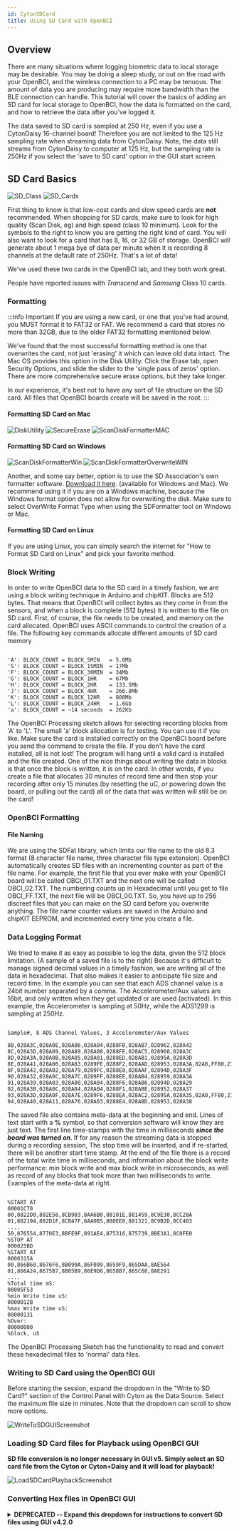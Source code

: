 ```yaml
---
id: CytonSDCard
title: Using SD Card with OpenBCI
---
```

## Overview

There are many situations where logging biometric data to local storage may be desirable. You may be doing a sleep study, or out on the road with your OpenBCI, and the wireless connection to a PC may be tenuous. The amount of data you are producing may require more bandwidth than the BLE connection can handle. This tutorial will cover the basics of adding an SD card for local storage to OpenBCI, how the data is formatted on the card, and how to retrieve the data after you've logged it. 

The data saved to SD card is sampled at 250 Hz, even if you use a CytonDaisy 16-channel board! Therefore you are not limited to the 125 Hz sampling rate when streaming data from CytonDaisy. Note, the data still streams from CytonDaisy to computer at 125 Hz, but the sampling rate is 250Hz if you select the 'save to SD card' option in the GUI start screen.


## SD Card Basics

![SD_Class](../assets/CytonImages/SDclass.jpg)
![SD_Cards](../assets/CytonImages/MicroSDcards.jpg)

First thing to know is that low-cost cards and slow speed cards are **not** recommended. When shopping for SD cards, make sure to look for high quality (Scan Disk, eg) and high speed (class 10 minimum). Look for the symbols to the right to know you are getting the right kind of card. You will also want to look for a card that has 8, 16, or 32 GB of storage.  OpenBCI will generate about 1 mega bye of data per minute when it is recording 8 channels at the default rate of 250Hz. That's a lot of data!

We've used these two cards in the OpenBCI lab, and they both work great.

People have reported issues with _Transcend_ and _Samsung_ Class 10 cards.

### Formatting

:::info Important
If you are using a new card, or one that you've had around, you MUST format it to FAT32 or FAT. We recommend a card that stores no more than 32GB, due to the older FAT32 formatting mentioned below.

We've found that the most successful formatting method is one that overwrites the card, not just 'erasing' it which can leave old data intact. The Mac OS provides this option in the Disk Utility. Click the Erase tab, open Security Options, and slide the slider to the 'single pass of zeros' option. There are more comprehensive secure erase options, but they take longer.

In our experience, it's best not to have any sort of file structure on the SD card. All files that OpenBCI boards create will be saved in the root.
:::

#### Formatting SD Card on Mac
![DiskUtility](../assets/CytonImages/DiskUtil_Erase.jpg)
![SecureErase](../assets/CytonImages/DiskUtil_eraseSecure.jpg)
![ScanDiskFormatterMAC](../assets/CytonImages/ScanDiskFormatter.jpg)

#### Formatting SD Card on Windows
![ScanDiskFormatterWin](../assets/CytonImages/SDformatterWin.jpg)
![ScanDiskFormatterOverwriteWIN](../assets/CytonImages/SDformatterFullOverwrite.jpg)

Another, and some say better, option is to use the SD Association's own formatter software. [Download it here](https://www.sdcard.org/downloads/formatter_4/). (available for Windows and Mac). We recommend using it if you are on a Windows machine, because the Windows format option does not allow for overwriting the disk. Make sure to select OverWrite Format Type when using the SDFormatter tool on Windows or Mac.

#### Formatting SD Card on Linux
If you are using Linux, you can simply search the internet for "How to Format SD Card on Linux" and pick your favorite method.

### Block Writing

In order to write OpenBCI data to the SD card in a timely fashion, we are using a block writing technique in Arduino and chipKIT. Blocks are 512 bytes. That means that OpenBCI will collect bytes as they come in from the sensors, and when a block is complete (512 bytes) it is written to the file on SD card. First, of course, the file needs to be created, and memory on the card allocated. OpenBCI uses ASCII commands to control the creation of a file. The following key commands allocate different amounts of SD card memory

```

'A': BLOCK_COUNT = BLOCK_5MIN	= 5.6Mb
'S': BLOCK_COUNT = BLOCK_15MIN	= 17Mb
'F': BLOCK_COUNT = BLOCK_30MIN	= 34Mb
'G': BLOCK_COUNT = BLOCK_1HR	= 67Mb
'H': BLOCK_COUNT = BLOCK_2HR	= 133.5Mb
'J': BLOCK_COUNT = BLOCK_4HR	= 266.8Mb
'K': BLOCK_COUNT = BLOCK_12HR	= 800Mb
'L': BLOCK_COUNT = BLOCK_24HR	= 1.6Gb
'a': BLOCK_COUNT = ~14 seconds	= 262Kb

```

The OpenBCI Processing sketch allows for selecting recording blocks from 'A' to 'L'. The small 'a' block allocation is for testing. You can use it if you like. Make sure the card is installed correctly on the OpenBCI board before you send the command to create the file. If you don't have the card installed, all is not lost! The program will hang until a valid card is installed and the file created. One of the nice things about writing the data in blocks is that once the block is written, it is on the card. In other words, if you create a file that allocates 30 minutes of record time and then stop your recording after only 15 minutes (by resetting the uC, or powering down the board, or pulling out the card) all of the data that was written will still be on the card!

### OpenBCI Formatting

#### File Naming

We are using the SDFat library, which limits our file name to the old 8.3 format (8 character file name, three character file type extension). OpenBCI automatically creates SD files with an incrementing counter as part of the file name. For example, the first file that you ever make with your OpenBCI board will be called OBCI_01.TXT and the next one will be called OBCI_02.TXT. The numbering counts up in Hexadecimal until you get to file OBCI_FF.TXT, the next file will be OBCI_00.TXT. So, you have up to 256 discreet files that you can make on the SD card before you overwrite anything. The file name counter values are saved in the Arduino and chipKIT EEPROM, and incremented every time you create a file.

### Data Logging Format

We tried to make it as easy as possible to log the data, given the 512 block limitation. (A sample of a saved file is to the right) Because it's difficult to manage signed decimal values in a timely fashion, we are writing all of the data in hexadecimal. That also makes it easier to anticipate file size and record time. In the example you can see that each ADS channel value is a 24bit number separated by a comma. The Accelerometer/Aux values are 16bit, and only written when they get updated or are used (activated). In this example, the Accelerometer is sampling at 50Hz, while the ADS1299 is sampling at 250Hz.

```

Sample#, 8 ADS Channel Values, 3 Accelerometer/Aux Values

8B,028A3C,028A0E,028A86,028A04,0288FB,028AB7,028962,028A42
8C,028A3D,028A09,028A89,028A08,0288FE,028AC5,028960,028A3C
8D,028A3A,028A0B,028A85,028A01,0288ED,028AB1,02895A,028A3D
8E,028A41,028A06,028A83,0289FE,0288F2,028AAD,028953,028A3A,02A0,FF80,21A0
8F,028A42,028A02,028A79,0289FC,0288E8,028AAF,02894D,028A3F
90,028A32,028A0C,028A7C,0289FF,0288EE,028AB4,028959,028A3A
91,028A39,028A03,028A80,028A04,0288F6,028AB6,02894D,028A29
92,028A3B,028A0C,028A84,028A04,0288F1,028ABE,028952,028A37
93,028A3D,028A0F,028A7E,0289F6,0288EA,028AC2,02895A,028A35,02A0,FF80,2190
94,028A40,028A11,028A76,028A03,0288E4,028ABD,028953,028A38

```

The saved file also contains meta-data at the beginning and end. Lines of text start with a **%** symbol, so that conversion software will know they are just text. The first line time-stamps with the time in milliseconds **_since the board was turned on_**. If for any reason the streaming data is stopped during a recording session, The stop time will be inserted, and if re-started, there will be another start time stamp. At the end of the file there is a record of the total write time in milliseconds, and information about the block write performance: min block write and max block write in microseconds, as well as record of any blocks that took more than two milliseconds to write. Examples of the meta-data at right.

```

%START AT
00001C70
00,8822D0,882E56,8CB903,8AA6B0,88101E,881459,8C9E38,8CC28A
01,882194,882D1F,8CB47F,8AA0B5,880EE8,881321,8C9B2D,8CC403
....
50,876554,8770E3,8BFE9F,891AE4,875316,875739,8BE3A1,8C0FE0
%STOP AT
000025BD
%START AT
0000315A
00,866B60,8676F6,8B099A,86F099,8659F9,865DAA,8AE564
01,866A24,8675B7,8B05B9,86E9D6,8658B7,865C68,8AE291
....
%Total time mS:
00005F53
%min Write time uS:
0000012B
%max Write time uS:
00000131
%Over:
00000000
%block, uS

```

The OpenBCI Processing Sketch has the functionality to read and convert these hexadecimal files to 'normal' data files.

### Writing to SD Card using the OpenBCI GUI

Before starting the session, expand the dropdown in the "Write to SD Card?" section of the Control Panel with Cyton as the Data Source. Select the maximum file size in minutes. Note that the dropdown can scroll to show more options.

![WriteToSDGUIScreenshot](../assets/CytonImages/GUI_V5-Cyton_WriteToSDCard_Screenshot.png)

### Loading SD Card files for Playback using OpenBCI GUI

**SD file conversion is no longer necessary in GUI v5. Simply select an SD card file from the Cyton or Cyton+Daisy and it will load for playback!**

![LoadSDCardPlaybackScreenshot](../assets/CytonImages/GUI_V5-Cyton_LoadSDCardPlayback_Screenshot.png)

### Converting Hex files in OpenBCI GUI

<details><summary><b>DEPRECATED -- Expand this dropdown for instructions to convert SD files using GUI v4.2.0</b></summary>

<br />Note: To convert very large recordings, you must run the OpenBCI_GUI Sketch in Processing after changing "Increase Maximum Available Memory to: " at least 9000 MB aka 9GB.<br />

We don't currently have a way to recall the file contents from the OpenBCI board over the Radio link to the Dongle. You must remove the SD card from the OpenBCI board and access the files via your computer.<br />

![SelectFilePrompt](../assets/CytonImages/GUI_selectSDfile.jpg)<br />

On startup, the OpenBCI GUI will ask you for the data source you want to work with. Select **PLAYBACK(from file)** and click the **SELECT SD FILE** button.<br />

![SelectSDfile](../assets/CytonImages/GUI_selectSDfileWindow.jpg)<br />

Navigate to the OpenBCI generated file, and click **OPEN**. The GUI will convert the file you selected. The resulting file will be placed inside a file called EEG_Data in the Processing OpenBCI GUI Sketch Folder. The file naming convention is **SDconverted-Year-Month-Day-Time.txt**. Example:<br />

_/Documents/OpenBCI_GUI/SDconverted-2015-01-14_13-35-54.txt_<br />

</details>
